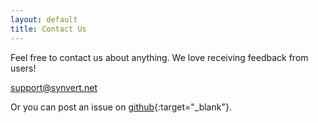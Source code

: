 ```yaml
---
layout: default
title: Contact Us
---
```


Feel free to contact us about anything. We love receiving feedback from users!

[support@synvert.net](mailto:support@synvert.net)

Or you can post an issue on [github](https://github.com/synvert-hq/synvert/issues){:target="_blank"}.
